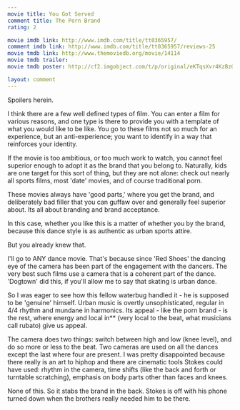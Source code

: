 ```yaml
---
movie title: You Got Served
comment title: The Porn Brand
rating: 2

movie imdb link: http://www.imdb.com/title/tt0365957/
comment imdb link: http://www.imdb.com/title/tt0365957/reviews-25
movie tmdb link: http://www.themoviedb.org/movie/14114
movie tmdb trailer: 
movie tmdb poster: http://cf2.imgobject.com/t/p/original/eKTqsXvr4KzBzGacAd9qUlGWZTb.jpg

layout: comment
---
```


Spoilers herein.

I think there are a few well defined types of film. You can enter a film for various  reasons, and one type is there to provide you with a template of what you would like to  be like. You go to these films not so much for an experience, but an anti-experience;  you want to identify in a way that reinforces your identity.

If the movie is too ambitious, or too much work to watch, you cannot feel superior  enough to adopt it as the brand that you belong to. Naturally, kids are one target for this  sort of thing, but they are not alone: check out nearly all sports films, most 'date'  movies, and of course traditional porn.

These movies always have 'good parts,' where you get the brand, and deliberately bad  filler that you can guffaw over and generally feel superior about. Its all about branding  and brand acceptance.

In this case, whether you like this is a matter of whether you by the brand, because this  dance style is as authentic as urban sports attire.

But you already knew that.

I'll go to ANY dance movie. That's because since 'Red Shoes' the dancing eye of the  camera has been part of the engagement with the dancers. The very best such films use  a camera that is a coherent part of the dance. 'Dogtown' did this, if you'll allow me to  say that skating is urban dance.

So I was eager to see how this fellow waterbug handled it - he is supposed to be  'genuine' himself. Urban music is overtly unsophisticated, regular in 4/4 rhythm and  mundane in harmonics. Its appeal - like the porn brand - is the rest, where energy and  local in** (very local to the beat, what musicians call rubato) give us appeal.

The camera does two things: switch between high and low (knee level), and do so more  or less to the beat. Two cameras are used on all the dances except the last where four  are present. I was pretty disappointed because there really is an art to hiphop and there  are cinematic tools Stokes could have used: rhythm in the camera, time shifts (like the  back and forth or turntable scratching), emphasis on body parts other than faces and  knees. 

None of this. So it stabs the brand in the back. Stokes is off with his phone turned down  when the brothers really needed him to be there.